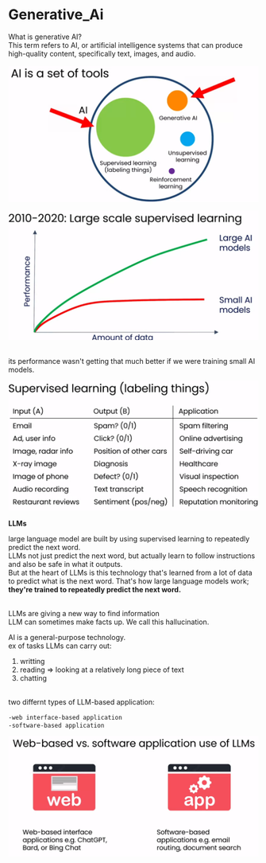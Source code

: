 # Generative_Ai
 What is generative AI?<br> This term refers to AI, or artificial intelligence systems that can produce high-quality content, specifically text, images, and audio. <br><br>
![Read through](1.png)
<br>

![performance of data](2.5.png)

<br>its performance wasn't getting that much better if we were training small AI models.

![supervised example](2.png)

**LLMs**

large language model are built by using supervised learning to repeatedly predict the next word.
<br>
LLMs not just predict the next word, but actually learn to follow instructions and also be safe in what it outputs.<br>
But at the heart of LLMs is this technology that's learned from a lot of data to predict what is the next word. That's how large language models work;
**they're trained to repeatedly predict the next word.**

<br>
LLMs are giving a new way to find information
<br>
LLM can sometimes make facts up. We call this hallucination.
<br>

AI is a general-purpose technology. 
<br>
ex of tasks LLMs can carry out:
1. writting
2. reading => looking at a relatively long piece of text
3. chatting

<br>
two differnt types of LLM-based application:<br>

    -web interface-based application
    -software-based application


![wi vs sa](3.png)
